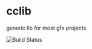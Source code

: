 # cclib

generic lib for most gfx projects

![Build Status](https://img.shields.io/travis/carcass82/cclib.svg)